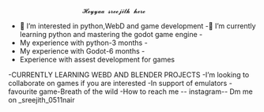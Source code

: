 
                         𝓗𝓮𝔂𝔂𝓪𝓪 𝓼𝓻𝓮𝓮𝓳𝓲𝓽𝓱 𝓱𝓮𝓻𝓮


- 👀 I’m interested in python,WebD and game development -🌱 I’m currently learning python and mastering the godot game engine -
- My experience with python-3 months -
- My experience with Godot-6 months -
- Experience with assest development for games

-CURRENTLY LEARNING WEBD AND BLENDER PROJECTS
-I’m looking to collaborate on games if you are interested
-In support of emulators
-favourite game-Breath of the wild
-How to reach me -- instagram-- Dm me on _sreejith_0511nair
